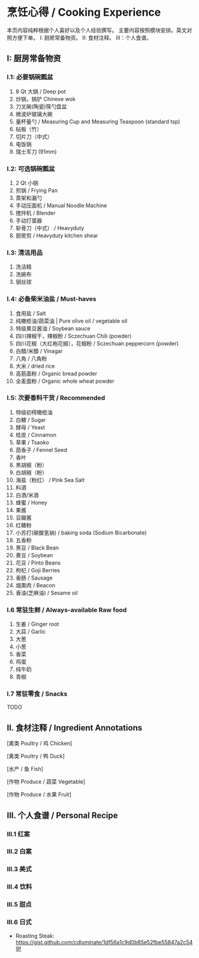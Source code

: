 烹饪心得 / Cooking Experience
===

本页内容纯粹根据个人喜好以及个人经验撰写。
主要内容按照模块安排。英文对照方便下单。
I: 厨房常备物资。
II: 食材注释。
III：个人食谱。

## I: 厨房常备物资

### I.1: 必要锅碗瓢盆

1. 8 Qt 大锅 / Deep pot
1. 炒锅，锅铲 Chinese wok
1. 刀叉碗(陶瓷)筷勺盘盆
1. 微波炉玻璃大碗
1. 量杯量勺 / Measuring Cup and Measuring Teaspoon (standard tsp)
1. 砧板（竹）
1. 切片刀（中式）
1. 电饭锅
1. 瑞士军刀 (91mm)

### I.2: 可选锅碗瓢盆

1. 2 Qt 小锅
1. 煎锅 / Frying Pan
1. 蒸架和漏勺
1. 手动压面机 / Manual Noodle Machine
1. 搅拌机 / Blender
1. 手动打蛋器
1. 斩骨刀（中式） / Heavyduty
1. 厨房剪 / Heavyduty kitchen shear

### I.3: 清洁用品

1. 洗洁精
1. 洗碗布
1. 钢丝球

### I.4: 必备柴米油盐 / Must-haves

1. 食用盐 / Salt
1. 纯橄榄油/蔬菜油 | Pure olive oil / vegetable oil
1. 特级黄豆酱油 / Soybean sauce
1. 四川辣椒干，辣椒粉 / Sczechuan Chili (powder)
1. 四川花椒（大红袍花椒），花椒粉 / Sczechuan peppercorn (powder)
1. 白醋/米醋 / Vinagar
1. 八角 / 八角粉
1. 大米 / dried rice
1. 高筋面粉 / Organic bread powder
1. 全麦面粉 / Organic whole wheat powder

### I.5: 次要香料干货 / Recommended

1. 特级初榨橄榄油
1. 白糖 / Sugar
1. 酵母 / Yeast
1. 桂皮 / Cinnamon
1. 草果 / Tsaoko
1. 茴香子 / Fennel Seed
1. 香叶
1. 黑胡椒（粉）
1. 白胡椒（粉）
1. 海盐（粉红） / Pink Sea Salt
1. 料酒
1. 白酒/米酒
1. 蜂蜜 / Honey
1. 果酱
1. 豆瓣酱
1. 红糖粉
1. 小苏打(碳酸氢钠) / baking soda (Sodium Bicarbonate)
1. 五香粉
1. 黑豆 / Black Bean
1. 黄豆 / Soybean
1. 花豆 / Pinto Beans
1. 枸杞 / Goji Berries
1. 香肠 / Sausage
1. 烟熏肉 / Beacon
1. 香油(芝麻油) / Sesame oil

### I.6 常驻生鲜 / Always-available Raw food

1. 生姜 / Ginger root
1. 大蒜 / Garlic
1. 大葱
1. 小葱
1. 香菜
1. 鸡蛋
1. 纯牛奶
1. 青椒

### I.7 常驻零食 / Snacks

TODO

## II. 食材注释 / Ingredient Annotations

[禽类 Poultry / 鸡 Chicken]

[禽类 Poultry / 鸭 Duck]

[水产 / 鱼 Fish]

[作物 Produce / 蔬菜 Vegetable]

[作物 Produce / 水果 Fruit]

## III. 个人食谱 / Personal Recipe

### III.1 红案

### III.2 白案

### III.3 美式

### III.4 饮料

### III.5 甜点

### III.6 日式

* Roasting Steak: https://gist.github.com/cdluminate/1df56a1c9d0b85e52fbe55847a2c549f
